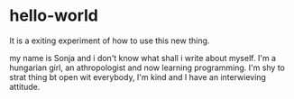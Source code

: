 # hello-world
It is a exiting experiment of how to use this new thing.

my name is Sonja and i don't know what shall i write about myself. I'm a hungarian girl, an athropologist and now learning  programming.
I'm shy to strat thing bt open wit everybody, I'm kind and I have an interwieving attitude.

